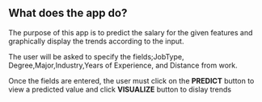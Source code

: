 ## What does the app do?

The purpose of this app is to predict the salary for the given features and graphically display the trends according to the input.

The user will be asked to specify the fields;JobType, Degree,Major,Industry,Years of Experience, and Distance from work.

Once the fields are entered, the user must click on the **PREDICT** button to view a predicted value and click **VISUALIZE** button to dislay trends 






